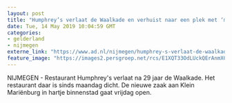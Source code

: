 ```yaml
---
layout: post
title: "Humphrey’s verlaat de Waalkade en verhuist naar een plek met ‘meer reuring’"
date: Tue, 14 May 2019 10:04:59 GMT
categories: 
- gelderland 
- nijmegen 
externe_link: "https://www.ad.nl/nijmegen/humphrey-s-verlaat-de-waalkade-en-verhuist-naar-een-plek-met-meer-reuring~ab85f502/"
feature_image: "https://images2.persgroep.net/rcs/E1XQT33OdLUckQErAnmXGT0MrhI/diocontent/137657355/_fitwidth/400/?appId=21791a8992982cd8da851550a453bd7f&quality=0.7"
---
```


NIJMEGEN - Restaurant Humphrey's verlaat na 29 jaar de Waalkade. Het restaurant daar is sinds maandag dicht. De nieuwe zaak aan Klein Mariënburg in hartje binnenstad gaat vrijdag open.
